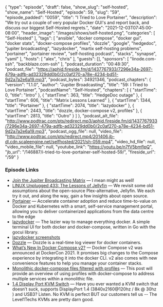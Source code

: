{
  "type": "episode",
  "draft": false,
  "show_slug": "self-hosted",
  "show_name": "Self-Hosted",
  "episode": 59,
  "slug": "59",
  "episode_padded": "0059",
  "title": "I Tried to Love Portainer",
  "description": "We try out a couple of very popular Docker GUI's and report back, and discuss our biggest Self-Hosted regrets.",
  "date": "2021-12-03T07:45:00-08:00",
  "header_image": "/images/shows/self-hosted.png",
  "categories": [
    "Self-Hosted"
  ],
  "tags": [
    "ansible",
    "docker compose",
    "docker gui",
    "docker stats",
    "docker-compose profiles",
    "dozzle",
    "google",
    "hedgedoc",
    "jupiter broadcasting",
    "lazydocker",
    "martix self-hosting problems",
    "portainer",
    "portainer review",
    "self-hosting podcast",
    "stacks",
    "synapse",
    "yaml"
  ],
  "hosts": [
    "alex",
    "chris"
  ],
  "guests": [],
  "sponsors": [
    "linode.com-ssh",
    "backblaze.com-ssh"
  ],
  "podcast_duration": "00:48:30",
  "podcast_file": "https://aphid.fireside.fm/d/1437767933/7296e34a-2697-479a-adfb-ad32329dd0b0/2c0af270-a78e-4234-bd51-9d2a7a2e6a19.mp3",
  "podcast_bytes": 34921346,
  "podcast_chapters": {
    "version": "1.1.0",
    "author": "Jupiter Broadcasting",
    "title": "59: I Tried to Love Portainer",
    "podcastName": "Self-Hosted",
    "chapters": [
      {
        "startTime": 0,
        "title": "Intro"
      },
      {
        "startTime": 363,
        "title": "HedgeDoc outage"
      },
      {
        "startTime": 606,
        "title": "Matrix Lessons Learned"
      },
      {
        "startTime": 1344,
        "title": "Portainer"
      },
      {
        "startTime": 2074,
        "title": "lazydocker"
      },
      {
        "startTime": 2443,
        "title": "dozzle, docker-compose v2, profiles"
      },
      {
        "startTime": 2813,
        "title": "Outro"
      }
    ]
  },
  "podcast_alt_file": "http://www.podtrac.com/pts/redirect.mp3/aphid.fireside.fm/d/1437767933/7296e34a-2697-479a-adfb-ad32329dd0b0/2c0af270-a78e-4234-bd51-9d2a7a2e6a19.mp3",
  "podcast_ogg_file": null,
  "video_file": "http://www.podtrac.com/pts/redirect.mp4/201406.jb-dl.cdn.scaleengine.net/selfhosted/2021/sh-059.mp4",
  "video_hd_file": null,
  "video_mobile_file": null,
  "youtube_link": "https://youtu.be/n7fV5bmflpQ",
  "jb_url": "/146887/i-tried-to-love-portainer-self-hosted-59/",
  "fireside_url": "/59"
}


### Episode Links

  * [Join the Jupiter Broadcasting Matrix](https://matrix.to/#/+lup:jupiterbroadcasting.com "Join the Jupiter Broadcasting Matrix") — I mean might as well!
  * [LINUX Unplugged 433: The Lessons of Jellyfin](https://linuxunplugged.com/433 "LINUX Unplugged 433: The Lessons of Jellyfin") — We revisit some old assumptions about the open-source Plex-alternative, Jellyfin. We each try it out, and along the way, gain a few insights about open source.
  * [Portainer](https://www.portainer.io/ "Portainer") — Accelerate container adoption and reduce time-to-value on Docker and Kubernetes with a smart, self-service management portal, allowing you to deliver containerized applications from the data centre to the edge
  * [lazydocker](https://github.com/jesseduffield/lazydocker "lazydocker") — The lazier way to manage everything docker. A simple terminal UI for both docker and docker-compose, written in Go with the gocui library.
  * [lazydocker screenshots](https://imgur.com/a/7HmurMs "lazydocker screenshots")
  * [Dozzle](https://dozzle.dev/ "Dozzle") — Dozzle is a real-time log viewer for docker containers.
  * [What’s New In Docker Compose v2?](https://www.cloudsavvyit.com/12144/whats-new-in-docker-compose-v2/ "What’s New In Docker Compose v2?") — Docker Compose v2 was announced at DockerCon 2021. It promises big changes to the Compose experience by integrating it into the docker CLI. v2 also comes with new convenience features to help you manage your container stacks.
  * [Monolithic docker-compose files filtered with profiles](https://blog.ktz.me/monolithic-docker-compose-files-filtered-by-labels/ "Monolithic docker-compose files filtered with profiles") — This post will provide an overview of using profiles with docker-compose to address multiple services within a monolithic file. 
  * [1.4 Display Port KVM Switch](https://store.level1techs.com/products/14-kvm-switch-dual-monitor-2computer "1.4 Display Port KVM Switch") — Have you ever wanted a KVM switch that doesn’t suck, supports DisplayPort 1.4 (3840x2160@120hz / 8k @ 30hz ) and USB3? Listen. No KVM is perfect BUT our customers tell us -- The Level1Techs KVMs are pretty darn good.


